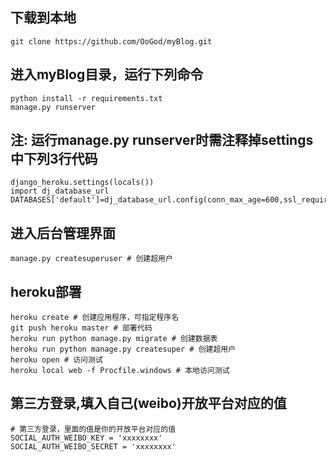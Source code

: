 ## 下载到本地
```
git clone https://github.com/OoGod/myBlog.git
```

## 进入myBlog目录，运行下列命令
```
python install -r requirements.txt
manage.py runserver
```

## 注: 运行manage.py runserver时需注释掉settings中下列3行代码
```
django_heroku.settings(locals())
import dj_database_url
DATABASES['default']=dj_database_url.config(conn_max_age=600,ssl_require=True)
```

## 进入后台管理界面
```
manage.py createsuperuser # 创建超用户
```

## heroku部署
```
heroku create # 创建应用程序，可指定程序名
git push heroku master # 部署代码
heroku run python manage.py migrate # 创建数据表
heroku run python manage.py createsuper # 创建超用户
heroku open # 访问测试
heroku local web -f Procfile.windows # 本地访问测试
```

## 第三方登录,填入自己(weibo)开放平台对应的值
```
# 第三方登录，里面的值是你的开放平台对应的值
SOCIAL_AUTH_WEIBO_KEY = 'xxxxxxxx'
SOCIAL_AUTH_WEIBO_SECRET = 'xxxxxxxx'
```
